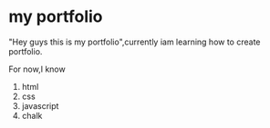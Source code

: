 # my portfolio

"Hey guys this is my portfolio",currently iam learning how to create portfolio.

For now,I know

1. html
1. css
1. javascript
1. chalk
